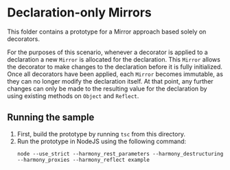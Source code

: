 # Declaration-only Mirrors

This folder contains a prototype for a Mirror approach based solely on decorators.

For the purposes of this scenario, whenever a decorator is applied to a declaration a new
`Mirror` is allocated for the declaration. This `Mirror` allows the decorator to make changes
to the declaration before it is fully initialized. Once all decorators have been applied,
each `Mirror` becomes immutable, as they can no longer modify the declaration itself. At that point,
any further changes can only be made to the resulting value for the declaration by using existing
methods on `Object` and `Reflect`.

## Running the sample

1. First, build the prototype by running `tsc` from this directory.
2. Run the prototype in NodeJS using the following command:
   ```
   node --use_strict --harmony_rest_parameters --harmony_destructuring --harmony_proxies --harmony_reflect example
   ```